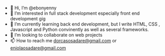 - 👋 Hi, I’m @ebonyenny
- 👀 I’m interested in full stack development especially front end development gig
- 🌱 I’m currently learning back end development, but I write HTML, CSS , Javascript and Python convinently as well as several frameworks.
- 💞️ I’m looking to collaborate on web projects
- 📫 How to reach me dorcasosadare@gmail.com or eniolaosadare@gmail.com

<!---
ebonyenny/ebonyenny is a ✨ special ✨ repository because its `README.md` (this file) appears on your GitHub profile.
You can click the Preview link to take a look at your changes.
--->
